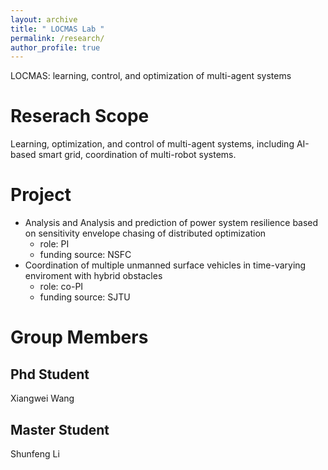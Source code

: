 ```yaml
---
layout: archive
title: " LOCMAS Lab "
permalink: /research/
author_profile: true
---
```


LOCMAS: learning, control, and optimization of multi-agent systems

Reserach Scope
======
Learning, optimization, and control of multi-agent systems, including AI-based smart grid, coordination of multi-robot systems.


Project
======
* Analysis and Analysis and prediction of power system resilience based on sensitivity envelope chasing of distributed optimization
  * role: PI
  * funding source: NSFC
* Coordination of multiple unmanned surface vehicles in time-varying enviroment with hybrid obstacles
  * role: co-PI
  * funding source: SJTU

Group Members
======
Phd Student
------
Xiangwei Wang  

Master Student
------
Shunfeng Li
